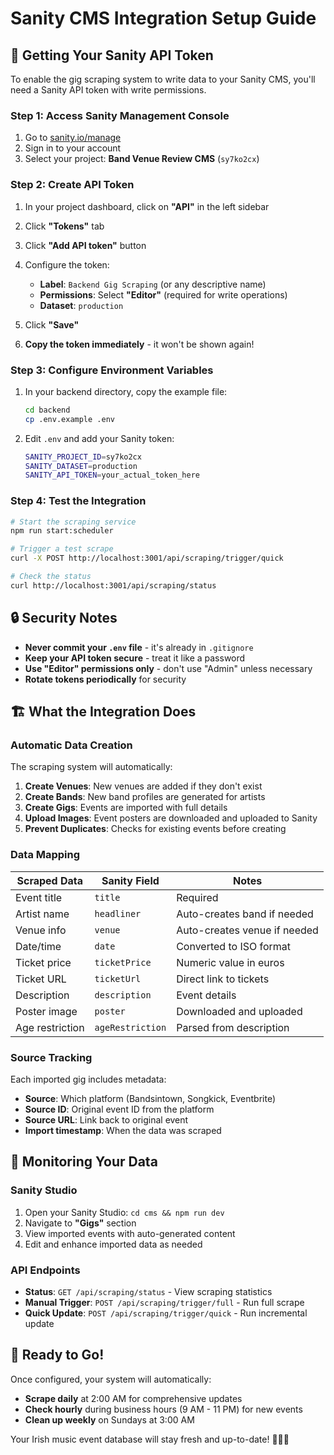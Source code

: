 # Sanity CMS Integration Setup Guide

## 🔐 Getting Your Sanity API Token

To enable the gig scraping system to write data to your Sanity CMS, you'll need a Sanity API token with write permissions.

### Step 1: Access Sanity Management Console

1. Go to [sanity.io/manage](https://sanity.io/manage)
2. Sign in to your account
3. Select your project: **Band Venue Review CMS** (`sy7ko2cx`)

### Step 2: Create API Token

1. In your project dashboard, click on **"API"** in the left sidebar
2. Click **"Tokens"** tab
3. Click **"Add API token"** button
4. Configure the token:
   - **Label**: `Backend Gig Scraping` (or any descriptive name)
   - **Permissions**: Select **"Editor"** (required for write operations)
   - **Dataset**: `production`

5. Click **"Save"** 
6. **Copy the token immediately** - it won't be shown again!

### Step 3: Configure Environment Variables

1. In your backend directory, copy the example file:
   ```bash
   cd backend
   cp .env.example .env
   ```

2. Edit `.env` and add your Sanity token:
   ```bash
   SANITY_PROJECT_ID=sy7ko2cx
   SANITY_DATASET=production
   SANITY_API_TOKEN=your_actual_token_here
   ```

### Step 4: Test the Integration

```bash
# Start the scraping service
npm run start:scheduler

# Trigger a test scrape
curl -X POST http://localhost:3001/api/scraping/trigger/quick

# Check the status
curl http://localhost:3001/api/scraping/status
```

## 🔒 Security Notes

- **Never commit your `.env` file** - it's already in `.gitignore`
- **Keep your API token secure** - treat it like a password
- **Use "Editor" permissions only** - don't use "Admin" unless necessary
- **Rotate tokens periodically** for security

## 🏗️ What the Integration Does

### Automatic Data Creation

The scraping system will automatically:

1. **Create Venues**: New venues are added if they don't exist
2. **Create Bands**: New band profiles are generated for artists
3. **Create Gigs**: Events are imported with full details
4. **Upload Images**: Event posters are downloaded and uploaded to Sanity
5. **Prevent Duplicates**: Checks for existing events before creating

### Data Mapping

| Scraped Data | Sanity Field | Notes |
|--------------|--------------|-------|
| Event title | `title` | Required |
| Artist name | `headliner` | Auto-creates band if needed |
| Venue info | `venue` | Auto-creates venue if needed |
| Date/time | `date` | Converted to ISO format |
| Ticket price | `ticketPrice` | Numeric value in euros |
| Ticket URL | `ticketUrl` | Direct link to tickets |
| Description | `description` | Event details |
| Poster image | `poster` | Downloaded and uploaded |
| Age restriction | `ageRestriction` | Parsed from description |

### Source Tracking

Each imported gig includes metadata:
- **Source**: Which platform (Bandsintown, Songkick, Eventbrite)
- **Source ID**: Original event ID from the platform
- **Source URL**: Link back to original event
- **Import timestamp**: When the data was scraped

## 🎯 Monitoring Your Data

### Sanity Studio

1. Open your Sanity Studio: `cd cms && npm run dev`
2. Navigate to **"Gigs"** section
3. View imported events with auto-generated content
4. Edit and enhance imported data as needed

### API Endpoints

- **Status**: `GET /api/scraping/status` - View scraping statistics
- **Manual Trigger**: `POST /api/scraping/trigger/full` - Run full scrape
- **Quick Update**: `POST /api/scraping/trigger/quick` - Run incremental update

## 🚀 Ready to Go!

Once configured, your system will automatically:
- **Scrape daily** at 2:00 AM for comprehensive updates
- **Check hourly** during business hours (9 AM - 11 PM) for new events
- **Clean up weekly** on Sundays at 3:00 AM

Your Irish music event database will stay fresh and up-to-date! 🎸🇮🇪
